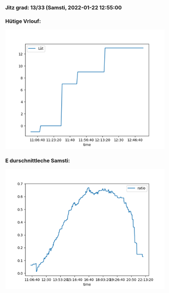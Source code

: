 ### Jitz grad: 13/33 (Samsti, 2022-01-22 12:55:00

### Hütige Vrlouf:
![Graph](Today.png)

### E durschnittleche Samsti:
![Graph](Samsti.png)